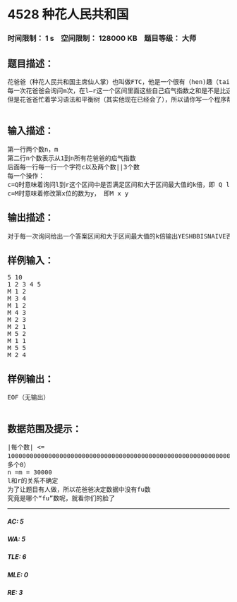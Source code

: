 # 4528 种花人民共和国   
### 时间限制： 1 s&nbsp;&nbsp;&nbsp;&nbsp;空间限制： 128000 KB&nbsp;&nbsp;&nbsp;&nbsp;题目等级： 大师  
## 题目描述：  

<pre>
花爸爸（种花人民共和国主席仙人掌）也叫做FTC，他是一个很有（hen)趣（tai）的学（hen）爸（tai）。现在花爸爸复制了n个自己，每个自己有一个疝气指数，放在一条线上。  
每一次花爸爸会询问m次，在l—r这一个区间里面这些自己疝气指数之和是不是比这个区间中的最大疝气指数的k倍大，或者修改第x个自己的疝气值为y  
但是花爸爸忙着学习语法和平衡树（其实他现在已经会了），所以请你写一个程序帮他完成这些操作爸  

</pre>
  
  
## 输入描述：  

<pre>
第一行两个数n，m  
第二行n个数表示从1到n所有花爸爸的疝气指数  
后面每一行每一行一个字符c以及两个数||3个数  
每一个操作：  
c=Q时意味着询问l到r这个区间中是否满足区间和大于区间最大值的k倍，即 Q l r k  
c=M时意味着修改第x位的数为y， 即M x y
</pre>
  
  
## 输出描述：  

<pre>
对于每一次询问给出一个答案区间和大于区间最大值的k倍输出YESHBBISNAIVE否则输出NOHBBISNOTNAIVE
</pre>
  
  
## 样例输入：  

<pre>
5 10  
1 2 3 4 5  
M 1 2  
M 3 4  
M 1 2  
M 4 3  
M 2 3  
M 2 1  
M 5 2  
M 1 1  
M 5 5  
M 2 4
</pre>
  
  
## 样例输出：  

<pre>
EOF（无输出）  

</pre>
  
  
## 数据范围及提示：  

<pre>
|每个数| <= 
10000000000000000000000000000000000000000000000000000000000000000000000000000000000000000000000000000000000000000000000000000000000000000000000000000000000000000000000000000（好
多个0）  
n =m = 30000  
l和r的关系不确定  
为了让题目有人做，所以花爸爸决定数据中没有fu数  
究竟是哪个“fu”数呢，就看你们的脸了
</pre>
  
  
***  

##### AC: 5  
##### WA: 5  
##### TLE: 6  
##### MLE: 0  
##### RE: 3  
